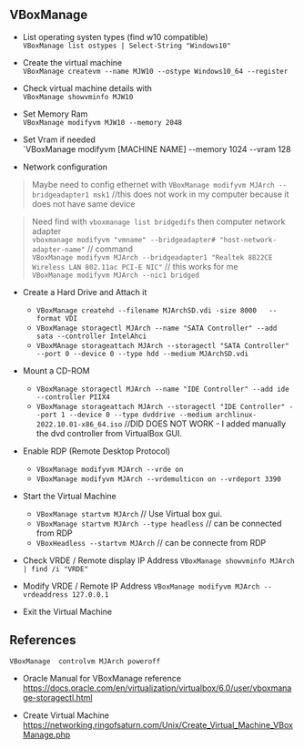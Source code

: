 ## VBoxManage
- List operating systen types (find w10 compatible)  
`VBoxManage list ostypes | Select-String "Windows10"`

- Create the virtual machine  
`VBoxManage createvm --name MJW10 --ostype Windows10_64 --register`

- Check virtual machine details with\
`VBoxManage showvminfo MJW10`

- Set Memory Ram  
`VBoxManage modifyvm MJW10 --memory 2048`

- Set Vram if needed   
`VBoxManage modifyvm [MACHINE NAME] --memory 1024 --vram 128

- Network configuration
> Maybe need to config ethernet with 
> `VBoxManage modifyvm MJArch --bridgeadapter1 msk1` //this does not work in my computer because it does not have same device 
 
> Need find with `vboxmanage list bridgedifs` then computer network adapter  
> `vboxmanage modifyvm "vmname" --bridgeadapter# "host-network-adapter-name"`  // command  
> `VBoxManage modifyvm MJArch --bridgeadapter1 "Realtek 8822CE Wireless LAN 802.11ac PCI-E NIC"` // this works for me  
> `VBoxManage modifyvm MJArch --nic1 bridged`  


- Create a Hard Drive and Attach it  
	- `VBoxManage createhd --filename MJArchSD.vdi -size 8000	--format VDI`   
	- `VBoxManage storagectl MJArch --name "SATA Controller" --add sata --controller IntelAhci`  
	- `VBoxMAnage storageattach MJArch --storagectl "SATA Controller" --port 0 --device 0 --type hdd --medium MJArchSD.vdi`  

- Mount a CD-ROM
	- `VBoxManage storagectl MJArch --name "IDE Controller" --add ide --controller PIIX4`
	- `VBoxManage storageattach MJArch --storagectl "IDE Controller" --port 1 --device 0 --type dvddrive --medium archlinux-2022.10.01-x86_64.iso` //DID DOES NOT WORK - I added manually the dvd controller from VirtualBox GUI.
	 
- Enable RDP (Remote Desktop Protocol)
	- `VBoxManage modifyvm MJArch --vrde on`
	- `VBoxManage modifyvm MJArch --vrdemulticon on --vrdeport 3390`

- Start the Virtual Machine
	- `VBoxManage startvm MJArch`					 // Use Virtual box gui.
	- `VBoxManage startvm MJArch --type headless` // can be connected from RDP
	- `VBoxHeadless --startvm MJArch`            // can be connecte from RDP 

- Check VRDE / Remote display IP Address
`VBoxManage showvminfo MJArch | find /i "VRDE"`
- Modify VRDE / Remote IP Address
`VBoxManage modifyvm MJArch --vrdeaddress 127.0.0.1`

- Exit the Virtual Machine  

## References 
`VBoxManage  controlvm MJArch poweroff` 
 
- Oracle Manual for 
VBoxManage reference https://docs.oracle.com/en/virtualization/virtualbox/6.0/user/vboxmanage-storagectl.html

- Create Virtual Machine  
https://networking.ringofsaturn.com/Unix/Create_Virtual_Machine_VBoxManage.php

